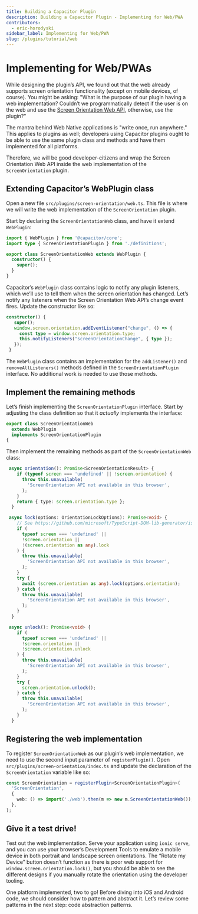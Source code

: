 ```yaml
---
title: Building a Capacitor Plugin
description: Building a Capacitor Plugin - Implementing for Web/PWA
contributors:
  - eric-horodyski
sidebar_label: Implementing for Web/PWA
slug: /plugins/tutorial/web
---
```


# Implementing for Web/PWAs

While designing the plugin’s API, we found out that the web already supports screen orientation functionality (except on mobile devices, of course). You might be asking: "What is the purpose of our plugin having a web implementation? Couldn’t we programmatically detect if the user is on the web and use the <a href="https://whatwebcando.today/screen-orientation.html" target="_blank">Screen Orientation Web API</a>, otherwise, use the plugin?"

The mantra behind Web Native applications is "write once, run anywhere." This applies to plugins as well; developers using Capacitor plugins ought to be able to use the same plugin class and methods and have them implemented for all platforms.

Therefore, we will be good developer-citizens and wrap the Screen Orientation Web API inside the web implementation of the `ScreenOrientation` plugin.

## Extending Capacitor’s WebPlugin class

Open a new file `src/plugins/screen-orientation/web.ts`. This file is where we will write the web implementation of the `ScreenOrientation` plugin.

Start by declaring the `ScreenOrientationWeb` class, and have it extend `WebPlugin`:

```typescript
import { WebPlugin } from '@capacitor/core';
import type { ScreenOrientationPlugin } from './definitions';

export class ScreenOrientationWeb extends WebPlugin {
  constructor() {
    super();
  }
}
```

Capacitor’s `WebPlugin` class contains logic to notify any plugin listeners, which we’ll use to tell them when the screen orientation has changed. Let’s notify any listeners when the Screen Orientation Web API’s change event fires. Update the constructor like so:

```typescript
constructor() {
   super();
   window.screen.orientation.addEventListener("change", () => {
     const type = window.screen.orientation.type;
     this.notifyListeners("screenOrientationChange", { type });
   });
 }
```

The `WebPlugin` class contains an implementation for the `addListener()` and `removeAllListeners()` methods defined in the `ScreenOrientationPlugin` interface. No additional work is needed to use those methods.

## Implement the remaining methods

Let’s finish implementing the `ScreenOrientationPlugin` interface. Start by adjusting the class definition so that it _actually_ implements the interface:

```typescript
export class ScreenOrientationWeb
  extends WebPlugin
  implements ScreenOrientationPlugin
{
```

Then implement the remaining methods as part of the `ScreenOrientationWeb` class:

```typescript
 async orientation(): Promise<ScreenOrientationResult> {
    if (typeof screen === 'undefined' || !screen.orientation) {
      throw this.unavailable(
        'ScreenOrientation API not available in this browser',
      );
    }
    return { type: screen.orientation.type };
  }

 async lock(options: OrientationLockOptions): Promise<void> {
    // See https://github.com/microsoft/TypeScript-DOM-lib-generator/issues/1615
    if (
      typeof screen === 'undefined' ||
      !screen.orientation ||
      !(screen.orientation as any).lock
    ) {
      throw this.unavailable(
        'ScreenOrientation API not available in this browser',
      );
    }
    try {
      await (screen.orientation as any).lock(options.orientation);
    } catch {
      throw this.unavailable(
        'ScreenOrientation API not available in this browser',
      );
    }
  }

 async unlock(): Promise<void> {
    if (
      typeof screen === 'undefined' ||
      !screen.orientation ||
      !screen.orientation.unlock
    ) {
      throw this.unavailable(
        'ScreenOrientation API not available in this browser',
      );
    }
    try {
      screen.orientation.unlock();
    } catch {
      throw this.unavailable(
        'ScreenOrientation API not available in this browser',
      );
    }
  }
```

## Registering the web implementation

To register `ScreenOrientationWeb` as our plugin’s web implementation, we need to use the second input parameter of `registerPlugin()`. Open `src/plugins/screen-orientation/index.ts` and update the declaration of the `ScreenOrientation` variable like so:

```typescript
const ScreenOrientation = registerPlugin<ScreenOrientationPlugin>(
  'ScreenOrientation',
  {
    web: () => import('./web').then(m => new m.ScreenOrientationWeb()),
  },
);
```

## Give it a test drive!

Test out the web implementation. Serve your application using `ionic serve`, and you can use your browser’s Development Tools to emulate a mobile device in both portrait and landscape screen orientations. The “Rotate my Device” button doesn’t function as there is poor web support for `window.screen.orientation.lock()`, but you should be able to see the different designs if you manually rotate the orientation using the developer tooling.

One platform implemented, two to go! Before diving into iOS and Android code, we should consider how to pattern and abstract it. Let’s review some patterns in the next step: code abstraction patterns.